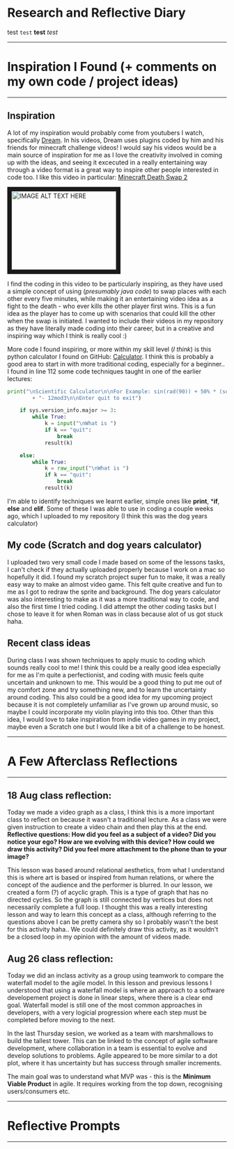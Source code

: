 # Research and Reflective Diary
<!--hello-->

test
`test`
**test**
*test*


---

# Inspiration I Found (+ comments on my own code / project ideas) 

---

## Inspiration

A lot of my inspiration would probably come from youtubers I watch, specifically [Dream](https://youtube.com/c/dream).
In his videos, Dream uses plugins coded by him and his friends for minecraft challenge videos! I would say his videos would be a main source of inspiration for me as I love the creativity involved in coming up with the ideas, and seeing it excecuted in a really entertaining way through a video format is a great way to inspire other people interested in code too. I like this video in particular: [Minecraft Death Swap 2](https://youtu.be/KjRfXURKAx8)

<a href="http://www.youtube.com/watch?feature=player_embedded&v=KjRfXURKAx8
" target="_blank"><img src="http://img.youtube.com/vi/KjRfXURKAx8/0.jpg" 
alt="IMAGE ALT TEXT HERE" width="240" height="180" border="10" /></a>

I find the coding in this video to be particularly inspiring, as they have used a simple concept of using (*presumably java code*) to swap places with each other every five minutes, while making it an entertaining video idea as a fight to the death - who ever kills the other player first wins. This is a fun idea as the player has to come up with scenarios that could kill the other when the swap is initiated. I wanted to include their videos in my repository as they have literally made coding into their career, but in a creative and inspiring way which I think is really cool :)

More code I found inspiring, or more within my skill level (*I think*) is this python calculator I found on GitHub:
[Calculator](https://github.com/geekcomputers/Python/blob/master/calculator.py).
I think this is probably a good area to start in with more traditional coding, especially for a beginner..
I found in line 112 some code techniques taught in one of the earlier lectures:

```python
print("\nScientific Calculator\n\nFor Example: sin(rad(90)) + 50% * (sqrt(16)) + round(1.42^2)"
        + "- 12mod3\n\nEnter quit to exit")

    if sys.version_info.major >= 3:
        while True:
            k = input("\nWhat is ")
            if k == "quit":
                break
            result(k)

    else:
        while True:
            k = raw_input("\nWhat is ")
            if k == "quit":
                break
            result(k)
```
           
I'm able to identify techniques we learnt earlier, simple ones like **print**, ***if**, **else** and **elif**.
Some of these I was able to use in coding a couple weeks ago, which I uploaded to my repository (I think this was the dog years calculator)

## My code (Scratch and dog years calculator)

I uploaded two very small code I made based on some of the lessons tasks, I can't check if they actually uploaded properly because I work on a mac so hopefully it did. I found my scratch project super fun to make, it was a really easy way to make an almost video game. This felt quite creative and fun to me as I got to redraw the sprite and background. The dog years calculator was also interesting to make as it was a more traditional way to code, and also the first time I tried coding. I did attempt the other coding tasks but I chose to leave it for when Roman was in class because alot of us got stuck haha.

## Recent class ideas

During class I was shown techniques to apply music to coding which sounds really cool to me! I think this could be a really good idea especially for me as I'm quite a perfectionist, and coding with music feels quite uncertain and unknown to me. This would be a good thing to put me out of my comfort zone and try something new, and to learn the uncertainty around coding. This also could be a good idea for my upcoming project because it is not completely unfamiliar as I've grown up around music, so maybe I could incorporate my violin playing into this too. Other than this idea, I would love to take inspiration from indie video games in my project, maybe even a Scratch one but I would like a bit of a challenge to be honest. 

---

# A Few Afterclass Reflections

---

## 18 Aug class reflection:

Today we made a video graph as a class, I think this is a more important class to reflect on because it wasn't a traditional lecture. As a class we were given instruction to create a video chain and then play this at the end. 
**Reflective questions: How did you feel as a subject of a video? Did you notice your ego? How are we evolving with this device? How could we draw this activity? Did you feel more attachment to the phone than to your image?**

This lesson was based around relational aesthetics, from what I understand this is where art is based or inspired from human relations, or where the concept of the audience and the performer is blurred. In our lesson, we created a form (?) of acyclic graph. This is a type of graph that has no directed cycles. So the graph is still connected by vertices but does not necessarily complete a full loop.
I thought this was a really interesting lesson and way to learn this concept as a class, although referring to the questions above I can be pretty camera shy so I probably wasn't the best for this activity haha..
We could definitely draw this activity, as it wouldn't be a closed loop in my opinion with the amount of videos made.

## Aug 26 class reflection:

Today we did an inclass activity as a group using teamwork to compare the waterfall model to the agile model. In this lesson and previous lessons I understood that using a waterfall model is where an approach to a software developement project is done in linear steps, where there is a clear end goal. Waterfall model is still one of the most common approaches in developers, with a very logicial progression where each step must be completed before moving to the next. 

In the last Thursday sesion, we worked as a team with marshmallows to build the tallest tower. This can be linked to the concept of agile software development, where collaboration in a team is essential to evolve and develop solutions to problems. Agile appeared to be more similar to a dot plot, where it has uncertainty but has success through smaller increments. 

The main goal was to understand what MVP was - this is the **Minimum Viable Product** in agile. It requires working from the top down, recognising users/consumers etc. 

---

# Reflective Prompts

---


